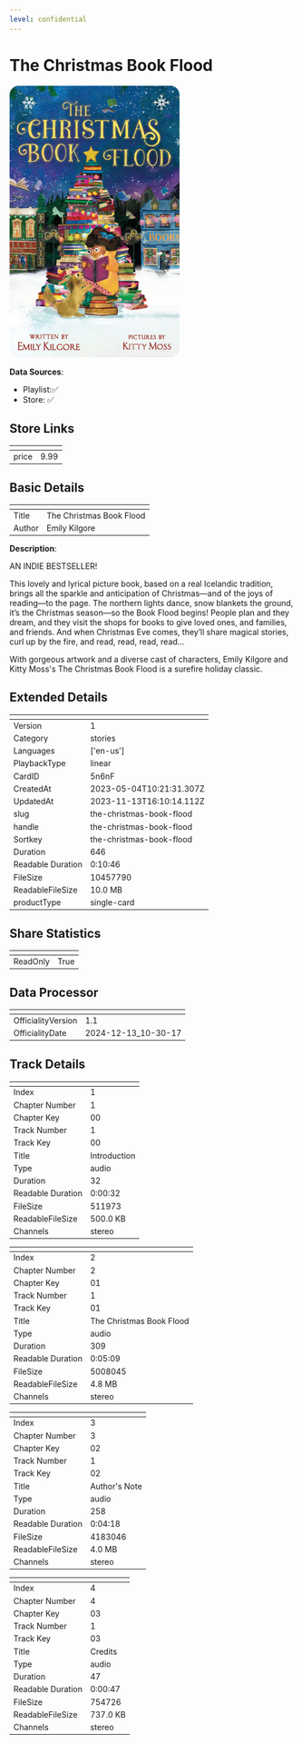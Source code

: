 ```yaml
---
level: confidential
---
```

# The Christmas Book Flood

![card_[5n6nF].png](../../img/cards/card_[5n6nF].png)

**Data Sources**: 

- Playlist:✅
- Store: ✅


## Store Links

| <!-- --> | <!-- --> |
| - | - |
| price | 9.99 |


## Basic Details

| <!-- --> | <!-- --> |
| - | - |
| Title | The Christmas Book Flood |
| Author | Emily Kilgore |

**Description**:

AN INDIE BESTSELLER!  

This lovely and lyrical picture book, based on a real Icelandic tradition, brings all the sparkle and anticipation of Christmas—and of the joys of reading—to the page.  The northern lights dance, snow blankets the ground, it’s the Christmas season—so the Book Flood begins!  People plan and they dream, and they visit the shops for books to give loved ones, and families, and friends.  And when Christmas Eve comes, they’ll share magical stories, curl up by the fire, and read, read, read, read…  

With gorgeous artwork and a diverse cast of characters, Emily Kilgore and Kitty Moss's The Christmas Book Flood is a surefire holiday classic.


## Extended Details

| <!-- --> | <!-- --> |
| - | - |
| Version | 1 |
| Category | stories |
| Languages | ['en-us'] |
| PlaybackType | linear |
| CardID | 5n6nF |
| CreatedAt | 2023-05-04T10:21:31.307Z |
| UpdatedAt | 2023-11-13T16:10:14.112Z |
| slug | the-christmas-book-flood |
| handle | the-christmas-book-flood |
| Sortkey | the-christmas-book-flood |
| Duration | 646 |
| Readable Duration | 0:10:46 |
| FileSize | 10457790 |
| ReadableFileSize | 10.0 MB |
| productType | single-card |


## Share Statistics

| <!-- --> | <!-- --> |
| - | - |
| ReadOnly | True |


## Data Processor

| <!-- --> | <!-- --> |
| - | - |
| OfficialityVersion | 1.1
| OfficialityDate | 2024-12-13_10-30-17


## Track Details

| <!-- --> | <!-- --> |
| - | - |
| Index | 1 |
| Chapter Number | 1 |
| Chapter Key | 00 |
| Track Number | 1 |
| Track Key | 00 |
| Title | Introduction |
| Type | audio |
| Duration | 32 |
| Readable Duration | 0:00:32 |
| FileSize | 511973 |
| ReadableFileSize | 500.0 KB |
| Channels | stereo |

| <!-- --> | <!-- --> |
| - | - |
| Index | 2 |
| Chapter Number | 2 |
| Chapter Key | 01 |
| Track Number | 1 |
| Track Key | 01 |
| Title | The Christmas Book Flood |
| Type | audio |
| Duration | 309 |
| Readable Duration | 0:05:09 |
| FileSize | 5008045 |
| ReadableFileSize | 4.8 MB |
| Channels | stereo |

| <!-- --> | <!-- --> |
| - | - |
| Index | 3 |
| Chapter Number | 3 |
| Chapter Key | 02 |
| Track Number | 1 |
| Track Key | 02 |
| Title | Author's Note |
| Type | audio |
| Duration | 258 |
| Readable Duration | 0:04:18 |
| FileSize | 4183046 |
| ReadableFileSize | 4.0 MB |
| Channels | stereo |

| <!-- --> | <!-- --> |
| - | - |
| Index | 4 |
| Chapter Number | 4 |
| Chapter Key | 03 |
| Track Number | 1 |
| Track Key | 03 |
| Title | Credits |
| Type | audio |
| Duration | 47 |
| Readable Duration | 0:00:47 |
| FileSize | 754726 |
| ReadableFileSize | 737.0 KB |
| Channels | stereo |

